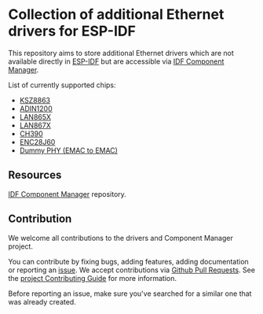# Collection of additional Ethernet drivers for ESP-IDF

This repository aims to store additional Ethernet drivers which are not available directly in [ESP-IDF](https://github.com/espressif/esp-idf) but are accessible via [IDF Component Manager](https://components.espressif.com/).

List of currently supported chips:

- [KSZ8863](ksz8863/README.md)
- [ADIN1200](adin1200/README.md)
- [LAN865X](lan865x/README.md)
- [LAN867X](lan867x/README.md)
- [CH390](ch390/README.md)
- [ENC28J60](enc28j60/README.md)
- [Dummy PHY (EMAC to EMAC)](eth_dummy_phy/README.md)

## Resources

[IDF Component Manager](https://github.com/espressif/idf-component-manager) repository.

## Contribution

We welcome all contributions to the drivers and Component Manager project.

You can contribute by fixing bugs, adding features, adding documentation or reporting an [issue](https://github.com/espressif/esp-eth-drivers/issues). We accept contributions via [Github Pull Requests](https://docs.github.com/en/pull-requests/collaborating-with-pull-requests/proposing-changes-to-your-work-with-pull-requests/about-pull-requests). See the [project Contributing Guide](CONTRIBUTING.md) for more information.

Before reporting an issue, make sure you've searched for a similar one that was already created.
